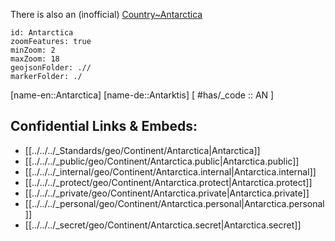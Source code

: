﻿---
location: [ -77 , 66 ] 
type: Continent
SpocWebEntityId: 27159
confidential: public

tags:
  - geo/Continent
isDeleted: false
isReadOnly: false
---

There is also an (inofficial) [Country~Antarctica](Antarctica/Country~Antarctica)
```leaflet
id: Antarctica
zoomFeatures: true 
minZoom: 2 
maxZoom: 18
geojsonFolder: .// 
markerFolder: ./
```

[name-en::Antarctica]
[name-de::Antarktis]
[ #has/_code  :: AN ]


## Confidential Links & Embeds: 
- [[../../../_Standards/geo/Continent/Antarctica|Antarctica]] 
- [[../../../_public/geo/Continent/Antarctica.public|Antarctica.public]] 
- [[../../../_internal/geo/Continent/Antarctica.internal|Antarctica.internal]] 
- [[../../../_protect/geo/Continent/Antarctica.protect|Antarctica.protect]] 
- [[../../../_private/geo/Continent/Antarctica.private|Antarctica.private]] 
- [[../../../_personal/geo/Continent/Antarctica.personal|Antarctica.personal]] 
- [[../../../_secret/geo/Continent/Antarctica.secret|Antarctica.secret]] 
